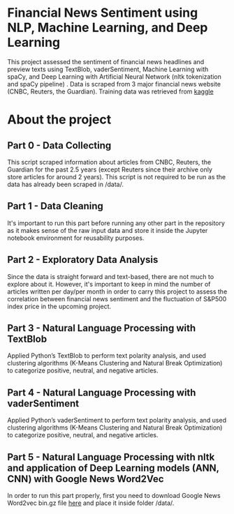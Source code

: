 # Financial News Sentiment using NLP, Machine Learning, and Deep Learning
This project assessed the sentiment of financial news headlines and preview texts using TextBlob, vaderSentiment, Machine Learning with spaCy, and Deep Learning with Artificial Neural Network (nltk tokenization and spaCy pipeline) . Data is scraped from 3 major financial news website (CNBC, Reuters, the Guardian). Training data was retrieved from [kaggle](https://www.kaggle.com/ankurzing/sentiment-analysis-for-financial-news)

# About the project
## Part 0 - Data Collecting
This script scraped information about articles from CNBC, Reuters, the Guardian for the past 2.5 years (except Reuters since their archive only store articles for around 2 years). This script is not required to be run as the data has already been scraped in /data/.

## Part 1 - Data Cleaning
It's important to run this part before running any other part in the repository as it makes sense of the raw input data and store it inside the Jupyter notebook environment for reusability purposes.

## Part 2 - Exploratory Data Analysis
Since the data is straight forward and text-based, there are not much to explore about it. However, it's important to keep in mind the number of articles written per day/per month in order to carry this project to assess the correlation between financial news sentiment and the fluctuation of S&P500 index price in the upcoming project.

## Part 3 - Natural Language Processing with TextBlob
Applied Python’s TextBlob to perform text polarity analysis, and used clustering algorithms (K-Means Clustering and Natural Break Optimization) to categorize positive, neutral, and negative articles.

## Part 4 - Natural Language Processing with vaderSentiment
Applied Python’s vaderSentiment to perform text polarity analysis, and used clustering algorithms (K-Means Clustering and Natural Break Optimization) to categorize positive, neutral, and negative articles.

## Part 5 - Natural Language Processing with nltk and application of Deep Learning models (ANN, CNN) with Google News Word2Vec
In order to run this part properly, first you need to download Google News Word2vec bin.gz file [here](https://drive.google.com/file/d/0B7XkCwpI5KDYNlNUTTlSS21pQmM/edit) and place it inside folder /data/.
